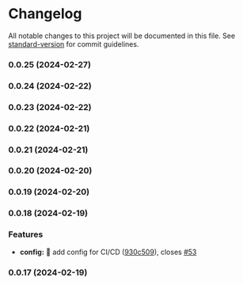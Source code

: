 # Changelog

All notable changes to this project will be documented in this file. See [standard-version](https://github.com/conventional-changelog/standard-version) for commit guidelines.

### 0.0.25 (2024-02-27)

### 0.0.24 (2024-02-22)

### 0.0.23 (2024-02-22)

### 0.0.22 (2024-02-21)

### 0.0.21 (2024-02-21)

### 0.0.20 (2024-02-20)

### 0.0.19 (2024-02-20)

### 0.0.18 (2024-02-19)


### Features

* **config:** :wrench: add config for CI/CD ([930c509](https://github.com/wrappid/service-core/commit/930c50957152cdd7cde1223eddd8e7c7538f2366)), closes [#53](https://github.com/wrappid/service-core/issues/53)

### 0.0.17 (2024-02-19)
